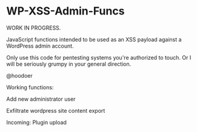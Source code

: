 # WP-XSS-Admin-Funcs
WORK IN PROGRESS.

JavaScript functions intended to be used as an XSS payload against a WordPress admin account. 


Only use this code for pentesting systems you're authorized to touch. Or I will be seriously grumpy in your general direction. 


@hoodoer

Working functions:

Add new administrator user

Exfiltrate wordpress site content export

Incoming: Plugin upload
